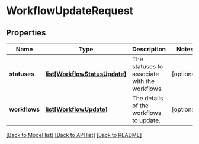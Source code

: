 # WorkflowUpdateRequest

## Properties
Name | Type | Description | Notes
------------ | ------------- | ------------- | -------------
**statuses** | [**list[WorkflowStatusUpdate]**](WorkflowStatusUpdate.md) | The statuses to associate with the workflows. | [optional] 
**workflows** | [**list[WorkflowUpdate]**](WorkflowUpdate.md) | The details of the workflows to update. | [optional] 

[[Back to Model list]](../README.md#documentation-for-models) [[Back to API list]](../README.md#documentation-for-api-endpoints) [[Back to README]](../README.md)


